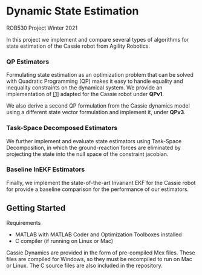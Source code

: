 # Dynamic State Estimation
ROB530 Project Winter 2021

In this project we implement and compare several types of algorithms for state estimation of the Cassie robot from Agility Robotics. 

### QP Estimators

Formulating state estimation as an optimization problem that can be solved with Quadratic Programming (QP) makes it easy to handle equality and 
inequality constraints on the dynamical system. We provide an implementation of [\[1\]](https://ieeexplore.ieee.org/document/6942679) adapted for the 
Cassie robot under **QPv1**.

We also derive a second QP formulation from the Cassie dynamics model using a different state vector formulation and implement it, under **QPv3**. 

### Task-Space Decomposed Estimators

We further implement and evaluate state estimators using Task-Space Decomposition, in which the ground-reaction forces are eliminated by projecting
the state into the null space of the constraint jacobian. 

### Baseline InEKF Estimators

Finally, we implement the state-of-the-art Invariant EKF for the Cassie robot for provide a baseline comparison for the performance of our estimators.

## Getting Started

Requirements
* MATLAB with MATLAB Coder and Optimization Toolboxes installed
* C compiler (if running on Linux or Mac)

Cassie Dynamics are provided in the form of pre-compiled Mex files. These files are compiled for Windows, so they must be recompiled to run on Mac or Linux.
The C source files are also included in the repository.


